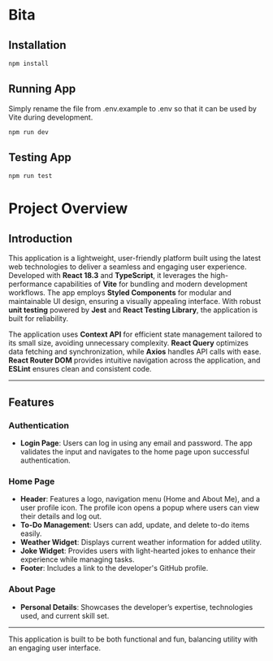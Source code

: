 # Bita

## Installation

```sh
npm install
```

## Running App

Simply rename the file from .env.example to .env so that it can be used by Vite during development.

```sh
npm run dev
```

## Testing App

```sh
npm run test
```

# Project Overview

## Introduction

This application is a lightweight, user-friendly platform built using the latest web technologies to deliver a seamless and engaging user experience. Developed with **React 18.3** and **TypeScript**, it leverages the high-performance capabilities of **Vite** for bundling and modern development workflows. The app employs **Styled Components** for modular and maintainable UI design, ensuring a visually appealing interface. With robust **unit testing** powered by **Jest** and **React Testing Library**, the application is built for reliability.

The application uses **Context API** for efficient state management tailored to its small size, avoiding unnecessary complexity. **React Query** optimizes data fetching and synchronization, while **Axios** handles API calls with ease. **React Router DOM** provides intuitive navigation across the application, and **ESLint** ensures clean and consistent code.

---

## Features

### Authentication

- **Login Page**: Users can log in using any email and password. The app validates the input and navigates to the home page upon successful authentication.

### Home Page

- **Header**: Features a logo, navigation menu (Home and About Me), and a user profile icon. The profile icon opens a popup where users can view their details and log out.
- **To-Do Management**: Users can add, update, and delete to-do items easily.
- **Weather Widget**: Displays current weather information for added utility.
- **Joke Widget**: Provides users with light-hearted jokes to enhance their experience while managing tasks.
- **Footer**: Includes a link to the developer's GitHub profile.

### About Page

- **Personal Details**: Showcases the developer’s expertise, technologies used, and current skill set.

---

This application is built to be both functional and fun, balancing utility with an engaging user interface.
